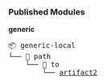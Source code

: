 

<h3>Published Modules</h3>



**generic**



<pre>📦 generic-local
└── 📁 path
    └── 📁 to
        └── <a href='https://myplatform.com/ui/repos/tree/General/generic-local/path/to/artifact2?clearFilter=true&gh_job_id=JFrog+CLI+Core+Tests&gh_section=artifacts&m=3&s=1' target="_blank">artifact2</a>

</pre>


